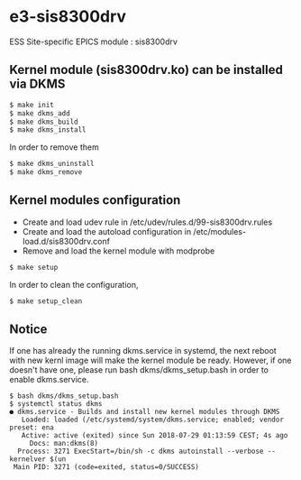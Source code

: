 
e3-sis8300drv  
======
ESS Site-specific EPICS module : sis8300drv


## Kernel module (sis8300drv.ko) can be installed via DKMS


```sh
$ make init
$ make dkms_add
$ make dkms_build
$ make dkms_install
```

In order to remove them

```sh
$ make dkms_uninstall
$ make dkms_remove
```



## Kernel modules configuration

* Create and load udev rule in /etc/udev/rules.d/99-sis8300drv.rules
* Create and load the autoload configuration in /etc/modules-load.d/sis8300drv.conf
* Remove and load the kernel module with modprobe

```sh
$ make setup
```

In order to clean the configuration,

```sh
$ make setup_clean
```

## Notice
If one has already the running dkms.service in systemd, the next reboot with new kernl image will make the kernel module be ready. However, if one doesn't have one, please run bash dkms/dkms_setup.bash in order to enable dkms.service.

```
$ bash dkms/dkms_setup.bash
$ systemctl status dkms
● dkms.service - Builds and install new kernel modules through DKMS
   Loaded: loaded (/etc/systemd/system/dkms.service; enabled; vendor preset: ena
   Active: active (exited) since Sun 2018-07-29 01:13:59 CEST; 4s ago
     Docs: man:dkms(8)
  Process: 3271 ExecStart=/bin/sh -c dkms autoinstall --verbose --kernelver $(un
 Main PID: 3271 (code=exited, status=0/SUCCESS)
```


